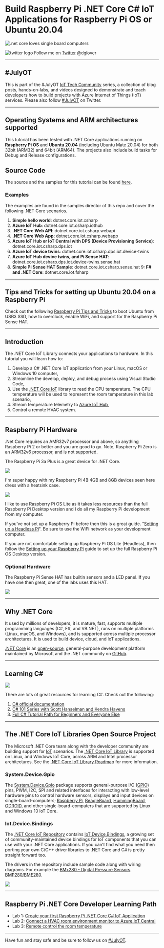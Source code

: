 # Build Raspberry Pi .NET Core C# IoT Applications for Raspberry Pi OS or Ubuntu 20.04

![.net core loves single board computers](https://raw.githubusercontent.com/gloveboxes/Create-RaspberryPi-dotNET-Core-C-Sharp-IoT-Applications/master/resources/banner.png)

![twitter logo](https://raw.githubusercontent.com/gloveboxes/Create-RaspberryPi-dotNET-Core-C-Sharp-IoT-Applications/master/resources/twitter-logo.png) Follow me on [Twitter](https://twitter.com/dglover) @dglover

---

## #JulyOT

This is part of the #JulyOT [IoT Tech Community](http://aka.ms/julyot) series, a collection of blog posts, hands-on-labs, and videos designed to demonstrate and teach developers how to build projects with Azure Internet of Things (IoT) services. Please also follow [#JulyOT](https://twitter.com/hashtag/JulyOT) on Twitter.

---

## Operating Systems and ARM architectures supported

This tutorial has been tested with .NET Core applications running on **Raspberry Pi OS** and **Ubuntu 20.04** (including Ubuntu Mate 20.04) for both 32bit (ARM32) and 64bit (ARM64). The projects also include build tasks for Debug and Release configurations.

## Source Code

The source and the samples for this tutorial can be found [here](https://gloveboxes.github.io/Create-RaspberryPi-dotNET-Core-C-Sharp-IoT-Applications/).

### Examples

The examples are found in the samples director of this repo and cover the following .NET Core scenarios.

1. **Simple hello world**: dotnet.core.iot.csharp
2. **Azure IoT Hub**: dotnet.core.iot.csharp.iothub
3. **.NET Core Web API**: dotnet.core.iot.csharp.webapi
4. **.NET Core Web App**: dotnet.core.iot.csharp.webapp
5. **Azure IoT Hub or IoT Central with DPS (Device Provisioning Service)**: dotnet.core.iot.csharp.dps.iot
6. **Azure IoT device twins**: dotnet.core.iot.csharp.dps.iot.device-twins
7. **Azure IoT Hub device twins, and Pi Sense HAT**: dotnet.core.iot.csharp.dps.iot.device-twins.sense.hat
8. **Simple Pi Sense HAT Sample**: dotnet.core.iot.csharp.sense.hat
9: **F# and .NET Core**: dotnet.core.iot.fsharp

---

## Tips and Tricks for setting up Ubuntu 20.04 on a Raspberry Pi

Check out the following [Raspberry Pi Tips and Tricks](./TIPS_AND_TRICKS.md) to boot Ubuntu from USB3 SSD, how to overclock, enable WiFi, and support for the Raspberry Pi Sense HAT.

---

## Introduction

The .NET Core IoT Library connects your applications to hardware. In this tutorial you will learn how to:

1. Develop a C# .NET Core IoT application from your Linux, macOS or Windows 10 computer,
2. Streamline the develop, deploy, and debug process using Visual Studio Code,
3. Use the [.NET Core IoT](https://dotnet.microsoft.com/apps/iot?WT.mc_id=julyot-dnc-dglover) library to read the CPU temperature. The CPU temperature will be used to represent the room temperature in this lab scenario,
4. Stream temperature telemetry to [Azure IoT Hub](https://docs.microsoft.com/en-us/azure/iot-hub/about-iot-hub?WT.mc_id=julyot-dnc-dglover),
5. Control a remote HVAC system.

---

## Raspberry Pi Hardware

.Net Core requires an AMR32v7 processor and above, so anything Raspberry Pi 2 or better and you are good to go. Note, Raspberry Pi Zero is an ARM32v6 processor, and is not supported.

The Raspberry Pi 3a Plus is a great device for .NET Core.

![](https://raw.githubusercontent.com/gloveboxes/Create-RaspberryPi-dotNET-Core-C-Sharp-IoT-Applications/master/resources/raspberrypi-3a-plus.jpg)

I'm super happy with my Raspberry Pi 4B 4GB and 8GB devices seen here dress with a heatsink case.

![](https://raw.githubusercontent.com/gloveboxes/Create-RaspberryPi-dotNET-Core-C-Sharp-IoT-Applications/master/resources/aluminium-heatsink-case-for-raspberry-pi-4-black_1_1.png)

I like to use Raspberry Pi OS Lite as it takes less resources than the full Raspberry Pi Desktop version and I do all my Raspberry Pi development from my computer.

If you've not set up a Raspberry Pi before then this is a great guide. "[Setting up a Headless Pi](https://learn.pimoroni.com/tutorial/sandyj/setting-up-a-headless-pi)". Be sure to use the WiFi network as your development computer.

If you are not comfortable setting up Raspberry Pi OS Lite (Headless), then follow the [Setting up your Raspberry Pi](https://projects.raspberrypi.org/en/projects/raspberry-pi-setting-up) guide to set up the full Raspberry Pi OS Desktop version.

### Optional Hardware

The Raspberry Pi Sense HAT has builtin sensors and a LED panel. If you have one then great, one of the labs uses this HAT.

![](https://raw.githubusercontent.com/gloveboxes/Create-RaspberryPi-dotNET-Core-C-Sharp-IoT-Applications/master/resources/pi-sense-hat.jpg)

---

## Why .NET Core

It used by millions of developers, it is mature, fast, supports multiple programming languages (C#, F#, and VB.NET), runs on multiple platforms (Linux, macOS, and Windows), and is supported across multiple processor architectures. It is used to build device, cloud, and IoT applications.

[.NET Core](https://docs.microsoft.com/en-au/dotnet/core?WT.mc_id=julyot-dnc-dglover) is an [open-source](https://github.com/dotnet/coreclr/blob/master/LICENSE.TXT), general-purpose development platform maintained by Microsoft and the .NET community on [GitHub](https://github.com/dotnet/core).

---

## Learning C#

![](https://raw.githubusercontent.com/gloveboxes/Create-RaspberryPi-dotNET-Core-C-Sharp-IoT-Applications/master/resources/c-sharp.png)

There are lots of great resources for learning C#. Check out the following:

1. [C# official documentation](https://docs.microsoft.com/en-us/dotnet/csharp/?WT.mc_id=julyot-dnc-dglover)
2. [C# 101 Series with Scott Hanselman and Kendra Havens](https://aka.ms/dotnet3-csharp)
3. [Full C# Tutorial Path for Beginners and Everyone Else](https://youtu.be/LUv20QxXjfw)

---

## The .NET Core IoT Libraries Open Source Project

The Microsoft .NET Core team along with the developer community are building support for [IoT](https://en.wikipedia.org/wiki/Internet_of_things) scenarios. The [.NET Core IoT Library](https://github.com/dotnet/iot) is supported on Linux, and Windows IoT Core, across ARM and Intel processor architectures. See the [.NET Core IoT Library Roadmap](https://github.com/dotnet/iot/blob/master/Documentation/roadmap.md) for more information.

### System.Device.Gpio

The [System.Device.Gpio](https://www.nuget.org/packages/System.Device.Gpio)  package supports general-purpose I/O ([GPIO](https://en.wikipedia.org/wiki/General-purpose_input/output)) pins, PWM, I2C, SPI and related interfaces for interacting with low-level hardware pins to control hardware sensors, displays and input devices on single-board-computers; [Raspberry Pi](https://www.raspberrypi.org/), [BeagleBoard](https://beagleboard.org/), [HummingBoard](https://www.solid-run.com/nxp-family/hummingboard/), [ODROID](https://www.hardkernel.com/), and other single-board-computers that are supported by Linux and Windows 10 IoT Core.

### Iot.Device.Bindings

The [.NET Core IoT Repository](https://github.com/dotnet/iot/tree/master/src) contains [IoT.Device.Bindings](https://www.nuget.org/packages/Iot.Device.Bindings), a growing set of community-maintained device bindings for IoT components that you can use with your .NET Core applications. If you can't find what you need then porting your own C/C++ driver libraries to .NET Core and C# is pretty straight forward too.

The drivers in the repository include sample code along with wiring diagrams. For example the [BMx280 - Digital Pressure Sensors BMP280/BME280](https://github.com/dotnet/iot/tree/master/src/devices/Bmxx80).

![](https://raw.githubusercontent.com/gloveboxes/Create-RaspberryPi-dotNET-Core-C-Sharp-IoT-Applications/master/resources/rpi-bmp280_i2c.png)

---

## Raspberry Pi .NET Core Developer Learning Path



* Lab 1: [Create your  first Raspberry Pi .NET Core C# IoT Application](https://github.com/gloveboxes/Create-RaspberryPi-dotNET-Core-C-Sharp-IoT-Applications/blob/master/labs/Lab_1_Build_dot_NET_Core_app/README.md)
* Lab 2: [Connect a HVAC room environment monitor to Azure IoT Central](https://github.com/gloveboxes/Create-RaspberryPi-dotNET-Core-C-Sharp-IoT-Applications/blob/master/labs/Lab_2_Azure_IoT_Central/README.md)
* Lab 3: [Remote control the room temperature](https://github.com/gloveboxes/Create-RaspberryPi-dotNET-Core-C-Sharp-IoT-Applications/blob/master/labs/Lab_3_IoT_Central_and_Device_Twins/README.md)

---

Have fun and stay safe and be sure to follow us on [#JulyOT](https://twitter.com/hashtag/JulyOT?src=hash&ref_src=twsrc%5Etfw).

